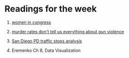 # Readings for the week

1. [women in congress](https://pudding.cool/2018/07/women-in-congress/) 

2. [murder rates don't tell us everything about gun violence](https://fivethirtyeight.com/features/murder-rates-dont-tell-us-everything-about-gun-violence/)

3. [San Diego PD traffic stops analysis](http://www.sandiegouniontribune.com/news/public-safety/sd-me-traffic-stops-20161202-story.html)

4. Eremenko Ch 8, Data Visualization
